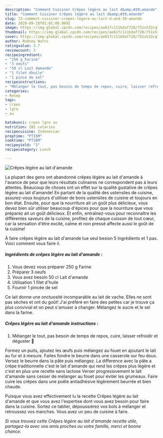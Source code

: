 ```yaml
---
description: "Comment Cuisiner Crêpes légère au lait d&amp;#39;amande"
title: "Comment Cuisiner Crêpes légère au lait d&amp;#39;amande"
slug: 72-comment-cuisiner-crepes-legere-au-lait-d-and-39-amande
date: 2020-09-18T01:01:08.069Z
image: https://img-global.cpcdn.com/recipes/ae61fc111bdaf728/751x532cq70/crepes-legere-au-lait-damande-photo-principale-de-la-recette.jpg
thumbnail: https://img-global.cpcdn.com/recipes/ae61fc111bdaf728/751x532cq70/crepes-legere-au-lait-damande-photo-principale-de-la-recette.jpg
cover: https://img-global.cpcdn.com/recipes/ae61fc111bdaf728/751x532cq70/crepes-legere-au-lait-damande-photo-principale-de-la-recette.jpg
author: Rodney Watts
ratingvalue: 3.7
reviewcount: 3
recipeingredient:
- "250 g Farine"
- "3 oeufs"
- "50 cl Lait damande"
- "1 filet dhuile"
- "1 pince de sel"
recipeinstructions:
- "Mélanger le tout, pas besoin de temps de repos, cuire, laisser refroidir et déguster 🙂"
categories:
- Resep
tags:
- crpes
- lgre
- au

katakunci: crpes lgre au 
nutrition: 282 calories
recipecuisine: Indonesian
preptime: "PT35M"
cooktime: "PT38M"
recipeyield: "3"
recipecategory: Lunch

---
```



![Crêpes légère au lait d&#39;amande](https://img-global.cpcdn.com/recipes/ae61fc111bdaf728/751x532cq70/crepes-legere-au-lait-damande-photo-principale-de-la-recette.jpg)

La plupart des gens ont abandonné crêpes légère au lait d&#39;amande à l'avance de peur que leurs résultats culinaires ne correspondent pas à leurs attentes. Beaucoup de choses ont un effet sur la qualité gustative de crêpes légère au lait d&#39;amande! En partant de la qualité des ustensiles de cuisine, assurez-vous toujours d'utiliser de bons ustensiles de cuisine et toujours en bon état. Ensuite, pour que la nourriture ait un goût plus délicieux, vous devez bien sûr utiliser beaucoup d'épices pour que la nourriture que vous préparez ait un goût délicieux. Et enfin, entraînez-vous pour reconnaître les différentes saveurs de la cuisine, profitez de chaque cuisson de tout cœur, car la sensation d'être excité, calme et non pressé affecte aussi le goût de la cuisine!

<!--inarticleads1-->

À faire crêpes légère au lait d&#39;amande tue seul besion 5 Ingrédients et 1 pas. Voici comment vous faire il.

##### Ingrédients de crêpes légère au lait d&#39;amande :

1. Vous devez vous préparer 250 g Farine
1. Préparer 3 oeufs
1. Vous avez besoin 50 cl Lait d&#39;amande
1. Utilisation 1 filet d&#39;huile
1. Fournir 1 pincée de sel


Ce lait donne une onctuosité incomparable au lait de vache. Elles ne sont pas sèches et ont du goût! J&#39;ai préféré en faire des petites car je trouve ça plus convivial et on peut s&#39;amuser à changer. Mélangez le sucre et le sel dans la farine. 

<!--inarticleads2-->

##### Crêpes légère au lait d&#39;amande instructions :

1. Mélanger le tout, pas besoin de temps de repos, cuire, laisser refroidir et déguster 🙂


Formez un puits, ajoutez les œufs puis mélangez au fouet en ajoutant le lait au fur et à mesure. Faites fondre le beurre dans une casserole sur feu doux. Versez le beurre dans la pâte puis mélangez. La difference avec la pâte a crêpe traditionnelle c&#39;est le lait d&#39;amande qui rend les crêpes plus légère et c&#39;est en plus une recette sans lactose Verser progressivement le lait d&#39;amande sans cesser de mélanger au fouet pour éviter les grumeaux. Faire cuire les crêpes dans une poêle antiadhésive légèrement beurrée et bien chaude. 

<!--inarticleads1-->

<p>
Puisque vous avez effectivement lu la recette Crêpes légère au lait d&#39;amande et que vous avez l'expertise dont vous avez besoin pour faire dans la cuisine. Sortez ce tablier, dépoussiérez vos bols à mélanger et retroussez vos manches. Vous avez un peu de cuisine à faire.
</p>

<p>
<i>Si vous trouvez cette Crêpes légère au lait d&#39;amande recette utile, partagez-la avec vos amis proches ou votre famille, merci et bonne chance.</i>
</p>
